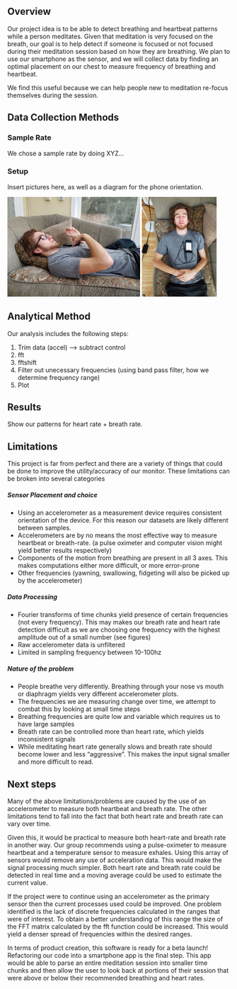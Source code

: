 ## Overview

Our project idea is to be able to detect breathing and heartbeat patterns while a person meditates. Given that meditation is very focused on the breath, our goal is to help detect if someone is focused or not focused during their meditation session based on how they are breathing. We plan to use our smartphone as the sensor, and we will collect data by finding an optimal placement on our chest to measure frequency of breathing and heartbeat.

We find this useful because we can help people new to meditation re-focus themselves during the session.

## <a id="Data_Collection"></a> Data Collection Methods ##

### Sample Rate
We chose a sample rate by doing XYZ...

### Setup
Insert pictures here, as well as a diagram for the phone orientation.

<img src="https://github.com/karneh/mediationmonitor/blob/gh-pages/Nathan_Side.jpg" width="300"/> <img src="https://github.com/karneh/mediationmonitor/blob/gh-pages/Nathan_Top.jpg" height="225"/>

## Analytical Method
Our analysis includes the following steps:
1. Trim data (accel) --> subtract control
2. fft
3. fftshift
4. Filter out unecessary frequencies (using band pass filter, how we determine frequency range)
5. Plot

## Results
Show our patterns for heart rate + breath rate.

## Limitations

This project is far from perfect and there are a variety of things that could be done to improve the utility/accuracy of our monitor. These limitations can be broken into several categories

##### Sensor Placement and choice
- Using an accelerometer as a measurement device requires consistent orientation of the device. For this reason our datasets are likely different between samples.
- Accelerometers are by no means the most effective way to measure heartbeat or breath-rate. (a pulse oximeter and computer vision might yield better results respectively)
- Components of the motion from breathing are present in all 3 axes. This makes computations either more difficult, or more error-prone
- Other frequencies (yawning, swallowing, fidgeting will also be picked up by the accelerometer)

##### Data Processing
- Fourier transforms of time chunks yield presence of certain frequencies (not every frequency). This may makes our breath rate and heart rate detection difficult as we are choosing one frequency with the highest amplitude out of a small number (see figures)
- Raw accelerometer data is unfiltered
- Limited in sampling frequency between 10-100hz

##### Nature of the problem
- People breathe very differently. Breathing through your nose vs mouth or diaphragm yields very different accelerometer plots.
- The frequencies we are measuring change over time, we attempt to combat this by looking at small time steps
- Breathing frequencies are quite low and variable which requires us to have large samples
- Breath rate can be controlled more than heart rate, which yields inconsistent signals 
- While meditating heart rate generally slows and breath rate should become lower and less “aggressive”. This makes the input signal smaller and more difficult to read.


## Next steps
Many of the above limitations/problems are caused by the use of an accelerometer to measure both heartbeat and breath rate. The other limitations tend to fall into the fact that both heart rate and breath rate can vary over time.

Given this, it would be practical to measure both heart-rate and breath rate in another way. Our group recommends using a pulse-oximeter to measure heartbeat and a temperature sensor to measure exhales. Using this array of sensors would remove any use of acceleration data. This would make the signal processing much simpler. Both heart rate and breath rate could be detected in real time and a moving average could be used to estimate the current value.

If the project were to continue using an accelerometer as the primary sensor then the current processes used could be improved. One problem identified is the lack of discrete frequencies calculated in the ranges that were of interest. To obtain a better understanding of this range the size of the FFT matrix calculated by the fft function could be increased. This would yield a denser spread of frequencies within the desired ranges. 

In terms of product creation, this software is ready for a beta launch! Refactoring our code into a smartphone app is the final step. This app would be able to parse an entire meditation session into smaller time chunks and then allow the user to look back at portions of their session that were above or below their recommended breathing and heart rates.

